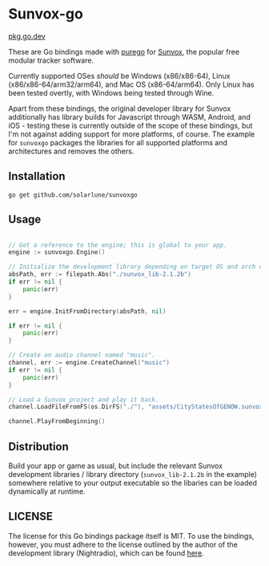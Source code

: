 # Sunvox-go

[pkg.go.dev](https://pkg.go.dev/github.com/solarlune/sunvoxgo)

These are Go bindings made with [purego](https://github.com/ebitengine/purego) for [Sunvox](https://warmplace.ru/soft/sunvox/), the popular free modular tracker software.

Currently supported OSes _should_ be Windows (x86/x86-64), Linux (x86/x86-64/arm32/arm64), and Mac OS (x86-64/arm64). Only Linux has been tested overtly, with Windows being tested through Wine.

Apart from these bindings, the original developer library for Sunvox additionally has library builds for Javascript through WASM, Android, and iOS - testing these is currently outside of the scope of these bindings, but I'm not against adding support for more platforms, of course. The example for `sunvoxgo` packages the libraries for all supported platforms and architectures and removes the others.

## Installation

`go get github.com/solarlune/sunvoxgo`

## Usage

```go

// Get a reference to the engine; this is global to your app.
engine := sunvoxgo.Engine()

// Initialize the development library depending on target OS and arch using the library base directory.
absPath, err := filepath.Abs("./sunvox_lib-2.1.2b")
if err != nil {
    panic(err)
}

err = engine.InitFromDirectory(absPath, nil)

if err != nil {
    panic(err)
}

// Create an audio channel named "music".
channel, err := engine.CreateChannel("music")
if err != nil {
    panic(err)
}

// Load a Sunvox project and play it back.
channel.LoadFileFromFS(os.DirFS("./"), "assets/CityStatesOfGENOW.sunvox")

channel.PlayFromBeginning()

```

## Distribution

Build your app or game as usual, but include the relevant Sunvox development libraries / library directory (`sunvox_lib-2.1.2b` in the example) somewhere relative to your output executable so the libaries can be loaded dynamically at runtime.

## LICENSE

The license for this Go bindings package itself is MIT. To use the bindings, however, you must adhere to the license outlined by the author of the development library (Nightradio), which can be found [here](example/sunvox_lib-2.1.2b/docs/license/LICENSE.txt).
